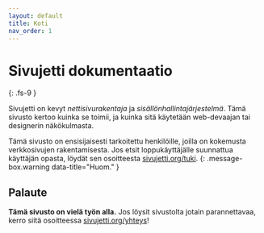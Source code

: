 ```yaml
---
layout: default
title: Koti
nav_order: 1
---
```


# Sivujetti dokumentaatio
{: .fs-9 }

Sivujetti on kevyt _nettisivurakentaja_ ja _sisällönhallintajärjestelmä_. Tämä sivusto kertoo kuinka se toimii, ja kuinka sitä käytetään web-devaajan tai designerin näkökulmasta.

Tämä sivusto on ensisijaisesti tarkoitettu henkilöille, joilla on kokemusta verkkosivujen rakentamisesta. Jos etsit loppukäyttäjälle suunnattua käyttäjän opasta, löydät sen osoitteesta [sivujetti.org/tuki](https://www.sivujetti.org/early-access/tuki).
{: .message-box.warning data-title="Huom." }

## Palaute

**Tämä sivusto on vielä työn alla.** Jos löysit sivustolta jotain parannettavaa, kerro siitä osoitteessa [sivujetti.org/yhteys](https://www.sivujetti.org/early-access/yhteys)!